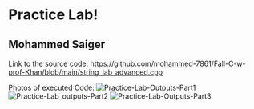 # Practice Lab!
## Mohammed Saiger

Link to the source code: https://github.com/mohammed-7861/Fall-C-w-prof-Khan/blob/main/string_lab_advanced.cpp

Photos of executed Code: 
![Practice-Lab-Outputs-Part1](https://github.com/user-attachments/assets/c99f1dfb-34d3-47b9-b93f-879bbae2f1c7)
![Practice-Lab_outputs-Part2](https://github.com/user-attachments/assets/753f1e94-9f70-4f80-9366-650e790ffb88)
![Practice-Lab-Outputs-Part3](https://github.com/user-attachments/assets/d6a471f8-8061-432c-a793-1104deea1797)




